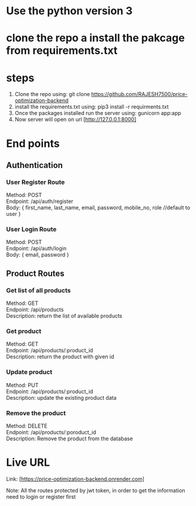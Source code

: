 # Use the python version 3
# clone the repo a install the pakcage from requirements.txt

# steps
  1. Clone the repo using: git clone https://github.com/RAJESH7500/price-optimization-backend
  2. install the requirements.txt using: pip3 install -r requirments.txt
  3. Once the packages installed run the server using: gunicorn app:app 
  4. Now server will open on url [http://127.0.0.1:8000]
# End points

## Authentication 

### User Register Route
Method: POST
<br>
Endpoint: /api/auth/register
<br>
Body: {
  first_name,
  last_name,
  email,
  password,
  mobile_no,
  role //default to user
}

### User Login Route
Method: POST
<br>
Endpoint: /api/auth/login
<br>
Body: {
  email,
  password
}


## Product Routes
### Get list of all products
Method: GET
<br>
Endpoint: /api/products
<br>
Description: return the list of available products

### Get product
Method: GET
<br>
Endpoint: /api/products/:product_id
<br>
Description: return the product with given id


### Update product
Method: PUT
<br>
Endpoint: /api/products/:product_id
<br>
Description: update the existing product data


### Remove the product
Method: DELETE
<br>
Endpoint: /api/products/:poroduct_id
<br>
Description: Remove the product from the database


# Live URL
Link: [https://price-optimization-backend.onrender.com]

Note: All the routes protected by jwt token, in order to get the information need to login or register first
